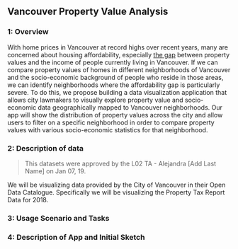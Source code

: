 ## Vancouver Property Value Analysis

### 1: Overview
With home prices in Vancouver at record highs over recent years, many are concerned about housing affordability, especially [the gap](https://globalnews.ca/news/4444324/metro-vancouver-home-prices-incomes/) between property values and the income of people currently living in Vancouver. If we can compare property values of homes in different neighborhoods of Vancouver and the socio-economic background of people who reside in those areas, we can identify neighborhoods where the affordability gap is particularly severe. To do this, we propose building a data visualization application that allows city lawmakers to visually explore property value and socio-economic data geographically mapped to Vancouver neighborhoods. Our app will show the distribution of property values across the city and allow users to filter on a specific neighborhood in order to compare property values with various socio-economic statistics for that neighborhood.

### 2: Description of data
> This datasets were approved by the L02 TA - Alejandra [Add Last Name] on Jan 07, 19. 

We will be visualizing data provided by the City of Vancouver in their Open Data Catalogue. Specifically we will be visualizing the Property Tax Report Data for 2018. 

### 3: Usage Scenario and Tasks

### 4: Description of App and Initial Sketch
